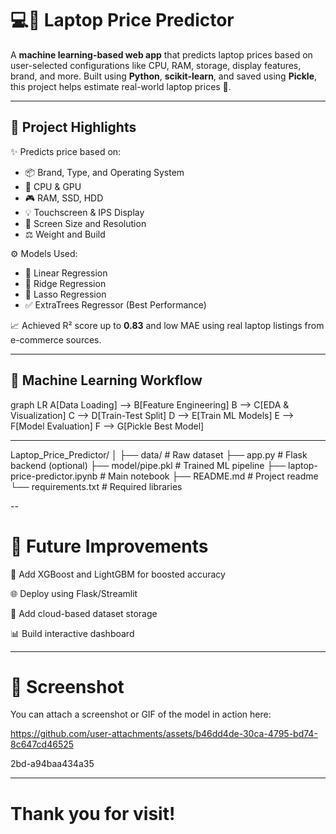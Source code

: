 # 💻🔮 Laptop Price Predictor

A **machine learning-based web app** that predicts laptop prices based on user-selected configurations like CPU, RAM, storage, display features, brand, and more. Built using **Python**, **scikit-learn**, and saved using **Pickle**, this project helps estimate real-world laptop prices 💸.

---

## 🚀 Project Highlights

✨ Predicts price based on:
- 📦 Brand, Type, and Operating System
- 🔧 CPU & GPU
- 🎮 RAM, SSD, HDD
- 💡 Touchscreen & IPS Display
- 📏 Screen Size and Resolution
- ⚖️ Weight and Build

⚙️ Models Used:
- 🔹 Linear Regression
- 🔹 Ridge Regression
- 🔹 Lasso Regression
- ✅ ExtraTrees Regressor (Best Performance)

📈 Achieved R² score up to **0.83** and low MAE using real laptop listings from e-commerce sources.

---

## 🧠 Machine Learning Workflow

graph LR
A[Data Loading] --> B[Feature Engineering]
B --> C[EDA & Visualization]
C --> D[Train-Test Split]
D --> E[Train ML Models]
E --> F[Model Evaluation]
F --> G[Pickle Best Model]

---

Laptop_Price_Predictor/
│
├── data/                   # Raw dataset
├── app.py                  # Flask backend (optional)
├── model/pipe.pkl          # Trained ML pipeline
├── laptop-price-predictor.ipynb  # Main notebook
├── README.md               # Project readme
└── requirements.txt        # Required libraries

--

# 🌟 Future Improvements
🧠 Add XGBoost and LightGBM for boosted accuracy

🌐 Deploy using Flask/Streamlit

💾 Add cloud-based dataset storage

📊 Build interactive dashboard

---

# 📌 Screenshot 
You can attach a screenshot or GIF of the model in action here:

https://github.com/user-attachments/assets/b46dd4de-30ca-4795-bd74-8c647cd46525

2bd-a94baa434a35

---

# Thank you for visit!
